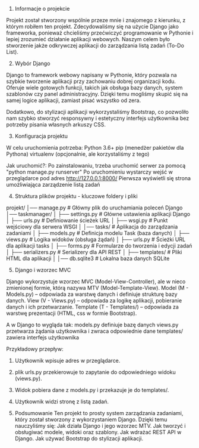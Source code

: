 1. Informacje o projekcie

Projekt został stworzony wspólnie przeze mnie i znajomego z kierunku, z którym robiłem ten projekt. 
Zdecydowaliśmy się na użycie Django jako frameworka, ponieważ chcieliśmy przećwiczyć programowanie w Pythonie i lepiej zrozumieć działanie aplikacji webowych. 
Naszym celem było stworzenie jakże odkrywczej aplikacji do zarządzania listą zadań (To-Do List).

2. Wybór Django

Django to framework webowy napisany w Pythonie, który pozwala na szybkie tworzenie aplikacji przy zachowaniu dobrej organizacji kodu. 
Oferuje wiele gotowych funkcji, takich jak obsługa bazy danych, system szablonów czy panel administracyjny. 
Dzięki temu mogliśmy skupić się na samej logice aplikacji, zamiast pisać wszystko od zera.

Dodatkowo, do stylizacji aplikacji wykorzystaliśmy Bootstrap, co pozwoliło nam szybko stworzyć responsywny i estetyczny interfejs 
użytkownika bez potrzeby pisania własnych arkuszy CSS.

3. Konfiguracja projektu

W celu uruchomienia potrzeba:
  Python 3.6+
  pip (menedżer pakietów dla Pythona)
  virtualenv (opcjonalnie, ale korzystaliśmy z tego)

Jak uruchomić?:
  Po zainstalowaniu, trzeba uruchomić serwer za pomocą "python manage.py runserver"
  Po uruchomieniu wystarczy wejść w przeglądarce pod adres http://127.0.0.1:8000/
  Pierwsza wyświetli się strona umożliwiająca zarządzenie listą zadań

4. Struktura plików projektu - kluczowe foldery i pliki

projekt/
│── manage.py          # Główny plik do uruchamiania poleceń Django
│── taskmanager/
│   ├── settings.py    # Główne ustawienia aplikacji Django
│   ├── urls.py        # Definiowanie ścieżek URL
│   ├── wsgi.py        # Punkt wejściowy dla serwera WSGI
│
│── tasks/             # Aplikacja do zarządzania zadaniami
│   ├── models.py      # Definicja modelu Task (baza danych)
│   ├── views.py       # Logika widoków (obsługa żądań)
│   ├── urls.py        # Ścieżki URL dla aplikacji tasks
│   ├── forms.py       # Formularze do tworzenia i edycji zadań
│   ├── serializers.py # Serializery dla API REST
│   ├── templates/     # Pliki HTML dla aplikacji
│
│── db.sqlite3         # Lokalna baza danych SQLite

5. Django i wzorzec MVC

Django wykorzystuje wzorzec MVC (Model-View-Controller), ale w nieco zmienionej formie, którą nazywa MTV (Model-Template-View).
  Model (M - Models.py) – odpowiada za warstwę danych i definiuje strukturę bazy danych.
  View (V - Views.py) – odpowiada za logikę aplikacji, pobieranie danych i ich przetwarzanie.
  Template (T - Templates/) – odpowiada za warstwę prezentacji (HTML, css w formie Bootstrap).

A w Django to wygląda tak:
  models.py definiuje bazę danych
  views.py przetwarza żądania użytkownika i zwraca odpowiednie dane
  templates/ zawiera interfejs użytkownika

Przykładowy przepływ:
  1. Użytkownik wpisuje adres w przeglądarce.
  2. plik urls.py przekierowuje to zapytanie do odpowiedniego widoku (views.py).
  3. Widok pobiera dane z models.py i przekazuje je do templates/.
  4. Użytkownik widzi stronę z listą zadań.
  
6. Podsumowanie
Ten projekt to prosty system zarządzania zadaniami, który został stworzony z wykorzystaniem Django. Dzięki temu nauczyliśmy się:
  Jak działa Django i jego wzorzec MTV.
  Jak tworzyć i obsługiwać modele, widoki oraz szablony.
  Jak wdrażać REST API w Django.
  Jak używać Bootstrap do stylizacji aplikacji.
